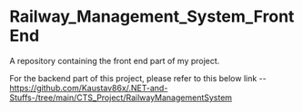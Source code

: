 # Railway_Management_System_FrontEnd
A repository containing the front end part of my project.

For the backend part of this project, please refer to this below link --
https://github.com/Kaustav86x/.NET-and-Stuffs-/tree/main/CTS_Project/RailwayManagementSystem

